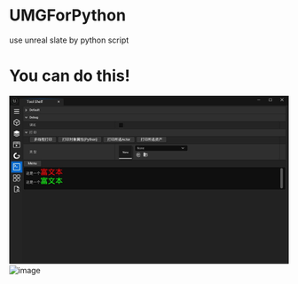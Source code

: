 # UMGForPython
use unreal slate by python script

# You can do this!
![Alt](https://raw.githubusercontent.com/SKY123C/UMGForPython/doc/Doc/gallery.jpg)
![image](https://github.com/user-attachments/assets/f60891bf-2dfe-4304-8ad8-d03e365b6161)
